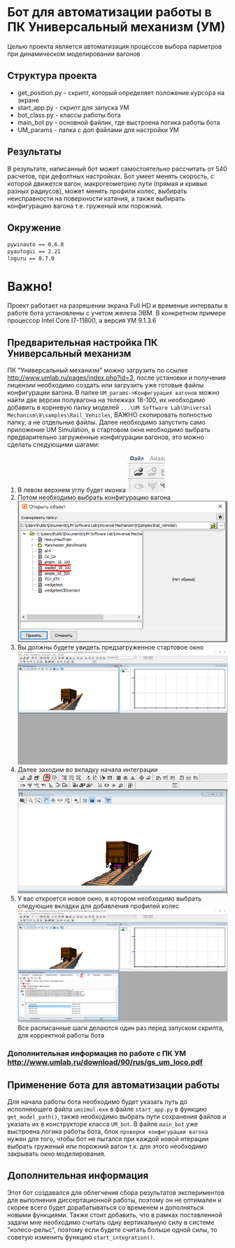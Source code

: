 # Бот для автоматизации работы в ПК Универсальный механизм (УМ)
Целью проекта является автоматизация процессов выбора парметров при динамическом моделировании вагонов

## Структура проекта
 - get_position.py - скрипт, который определяет положение курсора на экране
 - start_app.py - скрипт для запуска УМ
 - bot_class.py - классы работы бота
 - main_bot.py - основной файлик, где выстроена логика работы бота
 - UM_params - папка с доп файлами для настройки УМ

## Результаты
В результате, написанный бот может самостоятельно рассчитать от 540 расчетов, при дефолтных настройках.
Бот умеет менять скорость, с которой движется вагон, макрогеометрию пути (прямая и кривые разных радиусов),
может менять профили колес, выбирать неисправности на поверхности катания, а также выбирать конфигурацию вагона т.е.
груженый или порожний.

## Окружение
```
pywinauto == 0.6.8
pyautogui == 2.21
loguru == 0.7.0
```
# Важно!
Проект работает на разрешении экрана Full HD и временые интервалы в работе бота установлены с учетом железа ЭВМ.
В конкретном примере процессор Intel Core I7-11800, а версия УМ 9.1.3.6

## Предварительная настройка ПК Универсальный механизм
ПК "Универсальный механизм" можно загрузить по ссылке http://www.umlab.ru/pages/index.php?id=3, после установки и получения лицензии
необходимо создать или загрузить уже готовые файлы конфигурации вагона. В папке `UM_params->Конфигурация вагонов` можно найти две версии полувагона на тележках 18-100,
их необходимо добавить в корневую папку моделей `...\UM Software Lab\Universal Mechanism\9\samples\Rail_Vehicles`, ВАЖНО скопировать полностью папку, а не отдельные файлы.
Далее необходимо запустить само приложение UM Simulation, в стартовом окне необходимо выбрать предварительно загруженные конфигурации вагонов, это можно сделать следующими шагами:
 1. В левом верхнем углу будет иконка ![Image_alt](https://github.com/daniilgorenkov/UM-Bot/blob/main/images/config_button.png)
 2. Потом необходимо выбрать конфигурацию вагона ![Image_alt](https://github.com/daniilgorenkov/UM-Bot/blob/main/images/loaded_empty.png)
 3. Вы должны будете увидеть предзагруженное стартовое окно ![Image_alt](https://github.com/daniilgorenkov/UM-Bot/blob/main/images/config_view.png)
 4. Далее заходим во вкладку начала интеграции ![Image_alt](https://github.com/daniilgorenkov/UM-Bot/blob/main/images/intergation_button.png)
 5. У вас откроется новое окно, в котором необходимо выбрать следующие вкладки для добавления профилей колес ![Image_alt](https://github.com/daniilgorenkov/UM-Bot/blob/main/images/add_profiles.png)
Все расписанные шаги делаются один раз перед запуском скрипта, для корректной работы бота
### Дополнительная информация по работе с ПК УМ http://www.umlab.ru/download/90/rus/gs_um_loco.pdf
## Применение бота для автоматизации работы
Для начала работы бота необходимо будет указать путь до исполняющего файла `umsimul.exe`  в файле `start_app.py`  в функцию `get_model_path()`,
также необходимо выбрать пути сохранения файлов и указать их в конструкторе класса `UM_bot`.
В файле `main_bot` уже выстроена логика работы бота, блок `проверки конфигурации вагона` нужен для того, чтобы бот не пытался при каждой новой итерации выбрать груженый или порожний вагон т.к. для этого необходимо закрывать окно моделирования.
## Дополнительная информация
Этот бот создавался для облегчения сбора результатов экспериментов для выполнения диссертационной работы, поэтому он не оптимален и скорее всего будет дорабатываться со временем и дополняться новыми функциями. Также стоит добавить, что в рамках поставленной задачи мне необходимо считать одну вертикальную силу в системе "колесо-рельс", поэтому если будете считать больше одной силы, то советую изменить функцию `start_integration()`.
